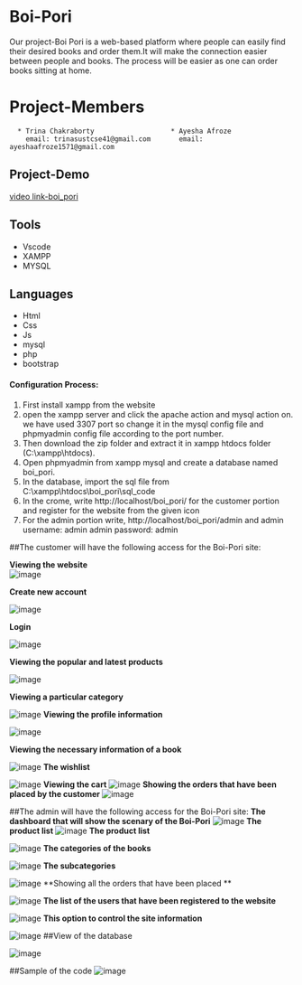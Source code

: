 # Boi-Pori
Our project-Boi Pori is a web-based platform where people can easily find their desired books and order them.It will make the connection easier between people and books. The process will be easier as one can order books sitting at home.

# Project-Members
      * Trina Chakraborty                   * Ayesha Afroze
        email: trinasustcse41@gmail.com       email: ayeshaafroze1571@gmail.com
        
## Project-Demo
[video link-boi_pori](https://drive.google.com/file/d/1Kt9ujLWRRuo0os-hiKrKFEg5WufWFAFg/view?usp=sharing)

## Tools
* Vscode
* XAMPP
* MYSQL

## Languages
* Html
* Css
* Js
* mysql
* php
* bootstrap
   
#### Configuration Process:
1. First install xampp from the website
2. open the xampp server and click the apache action and mysql action on. we have used 3307 port so change it in the mysql config file and phpmyadmin config file according to the port number.
3. Then download the zip folder and extract it in xampp htdocs folder (C:\xampp\htdocs).
4. Open phpmyadmin from xampp mysql and create a database named boi_pori.
5. In the database, import the sql file from C:\xampp\htdocs\boi_pori\sql_code
6. In the crome, write http://localhost/boi_pori/ for the customer portion and register for the website from the given icon
7. For the admin portion write, http://localhost/boi_pori/admin and 
           admin username: admin
           admin password: admin
        
##The customer will have the following access for the Boi-Pori site:

**Viewing the website**
<br>
![image](https://user-images.githubusercontent.com/48939847/145943719-69799e03-fc52-41ac-a431-3184ad187695.png)

**Create new account**

![image](https://user-images.githubusercontent.com/48939847/145943801-0455adaa-bf86-4d9c-9adb-d772b6e6d317.png)

**Login**

![image](https://user-images.githubusercontent.com/48939847/145943874-16e3fd2f-51d7-4b8a-b81d-8b2c47bd502f.png)

**Viewing the popular and latest products**

![image](https://user-images.githubusercontent.com/48939847/145944003-bd21b185-e21b-4793-9477-aa5b4ea26ff8.png)

**Viewing a particular category**





![image](https://user-images.githubusercontent.com/48939847/145944133-4cf81fe2-20e4-438a-91d2-26e234959c53.png)
**Viewing the profile information**


![image](https://user-images.githubusercontent.com/48939847/145944208-5afc6f00-b88e-4bfb-aa22-7ee6e72a7ea4.png)

**Viewing the necessary information of a book**

![image](https://user-images.githubusercontent.com/48939847/145944519-35329811-b78d-47d5-882c-c007f2794cd2.png)
**The wishlist**

![image](https://user-images.githubusercontent.com/48939847/145944549-29d2be1a-b456-4c8a-aa21-12f97420b0b0.png)
**Viewing the cart**
![image](https://user-images.githubusercontent.com/48939847/145944573-cf90ec32-e49d-4261-97dc-4c84fd006976.png)
**Showing the orders that have been placed by the customer**
![image](https://user-images.githubusercontent.com/48939847/145945944-0668ebc3-1a21-49bc-8b11-2288081d63be.png)



##The admin will have the following access for the Boi-Pori site:
**The dashboard that will show the scenary of the Boi-Pori**
![image](https://user-images.githubusercontent.com/48939847/145946014-abc3007b-dd76-4729-a28e-93fc7bb6e3b1.png)
**The product list**
![image](https://user-images.githubusercontent.com/48939847/145945014-5bd16c45-eb9c-472c-8146-adcc3b6aa6ec.png)
**The product list**

![image](https://user-images.githubusercontent.com/48939847/145945072-d791757d-3795-4d70-9aeb-2e4d3b8a6678.png)
**The categories of the books**

![image](https://user-images.githubusercontent.com/48939847/145945104-9db3c11e-d40a-44ff-a5b6-b23e381adfa8.png)
**The subcategories**

![image](https://user-images.githubusercontent.com/48939847/145945132-a6a51035-b31c-4d9d-93d8-6b488f78e949.png)
**Showing all the orders that have been placed **

![image](https://user-images.githubusercontent.com/48939847/145945197-6390c923-2d0b-4c49-909f-4c9f8e32e266.png)
**The list of the users that have been registered to the website**

![image](https://user-images.githubusercontent.com/48939847/145945242-c8ed9fa5-acf0-4f82-b38e-80d3ae150cbf.png)
**This option to control the site information**

![image](https://user-images.githubusercontent.com/48939847/145945297-5ac03089-e974-46f9-a6e3-2a464989f59e.png)
##View of the database

![image](https://user-images.githubusercontent.com/48939847/145944287-304533e5-e606-4050-94b8-f3383f990b66.png)

##Sample of the code
![image](https://user-images.githubusercontent.com/48939847/145944416-46e3d650-c0fa-46e2-8a4b-78f5f859491a.png)












